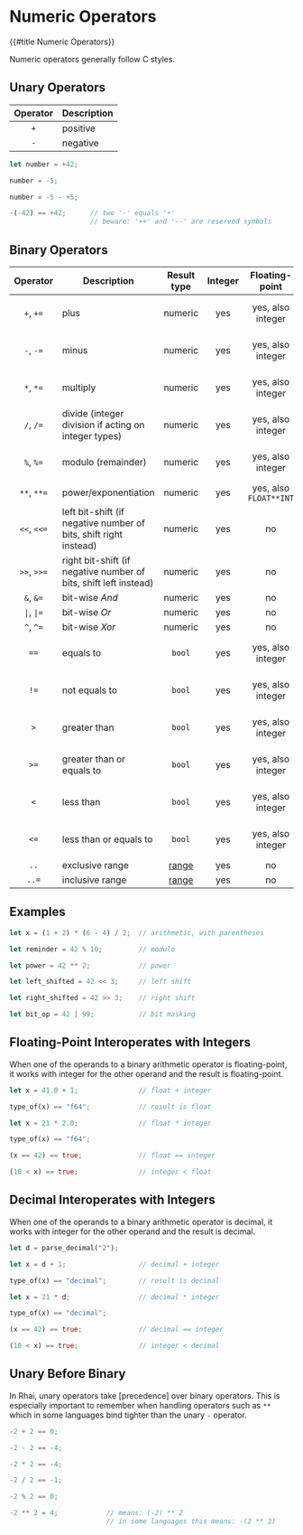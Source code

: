 Numeric Operators
=================

{{#title Numeric Operators}}

Numeric operators generally follow C styles.


Unary Operators
---------------

| Operator | Description |
| :------: | ----------- |
|   `+`    | positive    |
|   `-`    | negative    |

```rust
let number = +42;

number = -5;

number = -5 - +5;

-(-42) == +42;      // two '-' equals '+'
                    // beware: '++' and '--' are reserved symbols
```

Binary Operators
----------------

|             Operator              | Description                                                      |    Result type     | Integer |     Floating-point     |      Decimal      |
| :-------------------------------: | ---------------------------------------------------------------- | :----------------: | :-----: | :--------------------: | :---------------: |
|             `+`, `+=`             | plus                                                             |      numeric       |   yes   |   yes, also integer    | yes, also integer |
|             `-`, `-=`             | minus                                                            |      numeric       |   yes   |   yes, also integer    | yes, also integer |
|             `*`, `*=`             | multiply                                                         |      numeric       |   yes   |   yes, also integer    | yes, also integer |
|             `/`, `/=`             | divide (integer division if acting on integer types)             |      numeric       |   yes   |   yes, also integer    | yes, also integer |
|             `%`, `%=`             | modulo (remainder)                                               |      numeric       |   yes   |   yes, also integer    | yes, also integer |
|            `**`, `**=`            | power/exponentiation                                             |      numeric       |   yes   | yes, also `FLOAT**INT` |        no         |
|            `<<`, `<<=`            | left bit-shift (if negative number of bits, shift right instead) |      numeric       |   yes   |           no           |        no         |
|            `>>`, `>>=`            | right bit-shift (if negative number of bits, shift left instead) |      numeric       |   yes   |           no           |        no         |
|             `&`, `&=`             | bit-wise _And_                                                   |      numeric       |   yes   |           no           |        no         |
| <code>\|</code>, <code>\|=</code> | bit-wise _Or_                                                    |      numeric       |   yes   |           no           |        no         |
|             `^`, `^=`             | bit-wise _Xor_                                                   |      numeric       |   yes   |           no           |        no         |
|               `==`                | equals to                                                        |       `bool`       |   yes   |   yes, also integer    | yes, also integer |
|               `!=`                | not equals to                                                    |       `bool`       |   yes   |   yes, also integer    | yes, also integer |
|                `>`                | greater than                                                     |       `bool`       |   yes   |   yes, also integer    | yes, also integer |
|               `>=`                | greater than or equals to                                        |       `bool`       |   yes   |   yes, also integer    | yes, also integer |
|                `<`                | less than                                                        |       `bool`       |   yes   |   yes, also integer    | yes, also integer |
|               `<=`                | less than or equals to                                           |       `bool`       |   yes   |   yes, also integer    | yes, also integer |
|               `..`                | exclusive range                                                  | [range](ranges.md) |   yes   |           no           |        no         |
|               `..=`               | inclusive range                                                  | [range](ranges.md) |   yes   |           no           |        no         |


Examples
--------

```rust
let x = (1 + 2) * (6 - 4) / 2;  // arithmetic, with parentheses

let reminder = 42 % 10;         // modulo

let power = 42 ** 2;            // power

let left_shifted = 42 << 3;     // left shift

let right_shifted = 42 >> 3;    // right shift

let bit_op = 42 | 99;           // bit masking
```


Floating-Point Interoperates with Integers
------------------------------------------

When one of the operands to a binary arithmetic operator is floating-point, it works with integer
for the other operand and the result is floating-point.

```rust
let x = 41.0 + 1;               // float + integer

type_of(x) == "f64";            // result is float

let x = 21 * 2.0;               // float * integer

type_of(x) == "f64";

(x == 42) == true;              // float == integer

(10 < x) == true;               // integer < float
```


Decimal Interoperates with Integers
-----------------------------------

When one of the operands to a binary arithmetic operator is decimal,
it works with integer for the other operand and the result is decimal.

```rust
let d = parse_decimal("2");

let x = d + 1;                  // decimal + integer

type_of(x) == "decimal";        // result is decimal

let x = 21 * d;                 // decimal * integer

type_of(x) == "decimal";

(x == 42) == true;              // decimal == integer

(10 < x) == true;               // integer < decimal
```


Unary Before Binary
-------------------

In Rhai, unary operators take [precedence] over binary operators.  This is especially important to
remember when handling operators such as `**` which in some languages bind tighter than the unary
`-` operator.

```rust
-2 + 2 == 0;

-2 - 2 == -4;

-2 * 2 == -4;

-2 / 2 == -1;

-2 % 2 == 0;

-2 ** 2 = 4;            // means: (-2) ** 2
                        // in some languages this means: -(2 ** 2)
```
